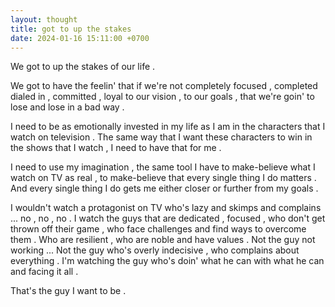```yaml
---
layout: thought
title: got to up the stakes
date: 2024-01-16 15:11:00 +0700
---
```


We got to up the stakes of our life . 

We got to have the feelin' that if we're not completely focused , completed dialed in , committed , loyal to our vision , to our goals , that we're goin' to lose and lose in a bad way . 

I need to be as emotionally invested in my life as I am in the characters that I watch on television . The same way that I want these characters to win in the shows that I watch , I need to have that for me . 

I need to use my imagination , the same tool I have to make-believe what I watch on TV as real , to make-believe that every single thing I do matters . And every single thing I do gets me either closer or further from my goals . 

I wouldn't watch a protagonist on TV who's lazy and skimps and complains ... no , no , no . I watch the guys that are dedicated , focused , who don't get thrown off their game , who face challenges and find ways to overcome them . Who are resilient , who are noble and have values . Not the guy not working ... Not the guy who's overly indecisive , who complains about everything . I'm watching the guy who's doin' what he can with what he can and facing it all . 

That's the guy I want to be .
